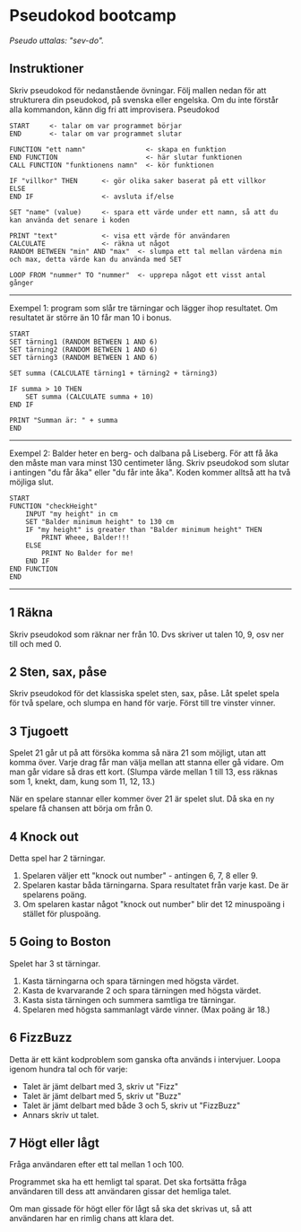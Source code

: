 # Pseudokod bootcamp
*Pseudo uttalas: "sev-do".*

## Instruktioner
Skriv pseudokod för nedanstående övningar. Följ mallen nedan för att strukturera din pseudokod, på svenska eller engelska. Om du inte förstår alla kommandon, känn dig fri att improvisera. Pseudokod

```
START     <- talar om var programmet börjar
END       <- talar om var programmet slutar

FUNCTION "ett namn"               <- skapa en funktion
END FUNCTION                      <- här slutar funktionen
CALL FUNCTION "funktionens namn"  <- kör funktionen

IF "villkor" THEN      <- gör olika saker baserat på ett villkor
ELSE
END IF                 <- avsluta if/else

SET "name" (value)     <- spara ett värde under ett namn, så att du kan använda det senare i koden

PRINT "text"           <- visa ett värde för användaren
CALCULATE              <- räkna ut något
RANDOM BETWEEN "min" AND "max"  <- slumpa ett tal mellan värdena min och max, detta värde kan du använda med SET

LOOP FROM "nummer" TO "nummer"  <- upprepa något ett visst antal gånger
```
---

Exempel 1: program som slår tre tärningar och lägger ihop resultatet. Om resultatet är större än 10 får man 10 i bonus.
```
START
SET tärning1 (RANDOM BETWEEN 1 AND 6)
SET tärning2 (RANDOM BETWEEN 1 AND 6)
SET tärning3 (RANDOM BETWEEN 1 AND 6)

SET summa (CALCULATE tärning1 + tärning2 + tärning3)

IF summa > 10 THEN
    SET summa (CALCULATE summa + 10)
END IF

PRINT "Summan är: " + summa
END
```

---

Exempel 2: Balder heter en berg- och dalbana på Liseberg. För att få åka den måste man vara minst 130 centimeter lång. Skriv pseudokod som slutar i antingen "du får åka" eller "du får inte åka". Koden kommer alltså att ha två möjliga slut.
```
START
FUNCTION "checkHeight"
	INPUT "my height" in cm
	SET "Balder minimum height" to 130 cm
	IF "my height" is greater than "Balder minimum height" THEN
		PRINT Wheee, Balder!!!
	ELSE
		PRINT No Balder for me!
	END IF
END FUNCTION
END
```
---


## 1 Räkna
Skriv pseudokod som räknar ner från 10. Dvs skriver ut talen 10, 9, osv ner till och med 0.


## 2 Sten, sax, påse
Skriv pseudokod för det klassiska spelet sten, sax, påse. Låt spelet spela för två spelare, och slumpa en hand för varje. Först till tre vinster vinner.


## 3 Tjugoett
Spelet 21 går ut på att försöka komma så nära 21 som möjligt, utan att komma över. Varje drag får man välja mellan att stanna eller gå vidare. Om man går vidare så dras ett kort. (Slumpa värde mellan 1 till 13, ess räknas som 1, knekt, dam, kung som 11, 12, 13.)

När en spelare stannar eller kommer över 21 är spelet slut. Då ska en ny spelare få chansen att börja om från 0.


## 4 Knock out
Detta spel har 2 tärningar.
1. Spelaren väljer ett "knock out number" - antingen 6, 7, 8 eller 9.
1. Spelaren kastar båda tärningarna. Spara resultatet från varje kast. De är spelarens poäng.
1. Om spelaren kastar något "knock out number" blir det 12 minuspoäng i stället för pluspoäng.


## 5 Going to Boston
Spelet har 3 st tärningar.
1. Kasta tärningarna och spara tärningen med högsta värdet.
1. Kasta de kvarvarande 2 och spara tärningen med högsta värdet.
1. Kasta sista tärningen och summera samtliga tre tärningar.
1. Spelaren med högsta sammanlagt värde vinner. (Max poäng är 18.)


## 6 FizzBuzz
Detta är ett känt kodproblem som ganska ofta används i intervjuer. Loopa igenom hundra tal och för varje:
+ Talet är jämt delbart med 3, skriv ut "Fizz"
+ Talet är jämt delbart med 5, skriv ut "Buzz"
+ Talet är jämt delbart med både 3 och 5, skriv ut "FizzBuzz"
+ Annars skriv ut talet.


## 7 Högt eller lågt
Fråga användaren efter ett tal mellan 1 och 100.

Programmet ska ha ett hemligt tal sparat. Det ska fortsätta fråga användaren till dess att användaren gissar det hemliga talet.

Om man gissade för högt eller för lågt så ska det skrivas ut, så att användaren har en rimlig chans att klara det.
